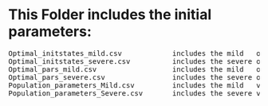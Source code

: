 # This Folder includes the initial parameters:
<pre>
Optimal_initstates_mild.csv            includes the mild   optimal initial states.   
Optimal_initstates_severe.csv          includes the severe optimal initial states.   
Optimal_pars_mild.csv                  includes the mild   optimal parameters.   
Optimal_pars_severe.csv                includes the severe optimal parameters.   
Population_parameters_Mild.csv         includes the mild   virtual population parameters.   
Population_parameters_Severe.csv       includes the severe virtual population parameters.   
<pre>

